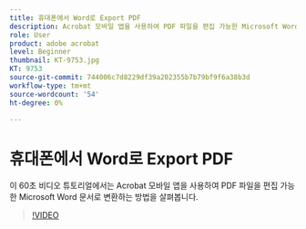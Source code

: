 ```yaml
---
title: 휴대폰에서 Word로 Export PDF
description: Acrobat 모바일 앱을 사용하여 PDF 파일을 편집 가능한 Microsoft Word 문서로 변환
role: User
product: adobe acrobat
level: Beginner
thumbnail: KT-9753.jpg
KT: 9753
source-git-commit: 744006c7d8229df39a202355b7b79bf9f6a38b3d
workflow-type: tm+mt
source-wordcount: '54'
ht-degree: 0%

---
```


# 휴대폰에서 Word로 Export PDF

이 60초 비디오 튜토리얼에서는 Acrobat 모바일 앱을 사용하여 PDF 파일을 편집 가능한 Microsoft Word 문서로 변환하는 방법을 살펴봅니다.

>[!VIDEO](https://video.tv.adobe.com/v/340214?hidetitle=true)

